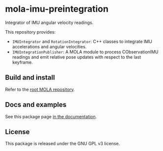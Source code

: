 # mola-imu-preintegration
Integrator of IMU angular velocity readings.

This repository provides:
* `IMUIntegrator` and `RotationIntegrator`: C++ classes to integrate IMU accelerations and angular velocities.
* `IMUIntegrationPublisher`: A MOLA module to process CObservationIMU readings and emit relative pose updates with respect to the last keyframe.

## Build and install
Refer to the [root MOLA repository](https://github.com/MOLAorg/mola).

## Docs and examples
See this package page [in the documentation](https://docs.mola-slam.org/latest/modules.html).

## License
This package is released under the GNU GPL v3 license.
